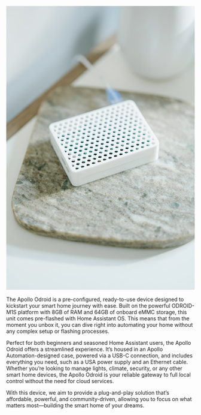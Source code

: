 ![](../../assets/apolloautomation-finals-15.jpg)

The Apollo Odroid is a pre-configured, ready-to-use device designed to kickstart your smart home journey with ease. Built on the powerful ODROID-M1S platform with 8GB of RAM and 64GB of onboard eMMC storage, this unit comes pre-flashed with Home Assistant OS. This means that from the moment you unbox it, you can dive right into automating your home without any complex setup or flashing processes.

Perfect for both beginners and seasoned Home Assistant users, the Apollo Odroid offers a streamlined experience. It’s housed in an Apollo Automation-designed case, powered via a USB-C connection, and includes everything you need, such as a USA power supply and an Ethernet cable. Whether you’re looking to manage lights, climate, security, or any other smart home devices, the Apollo Odroid is your reliable gateway to full local control without the need for cloud services.

With this device, we aim to provide a plug-and-play solution that’s affordable, powerful, and community-driven, allowing you to focus on what matters most—building the smart home of your dreams.